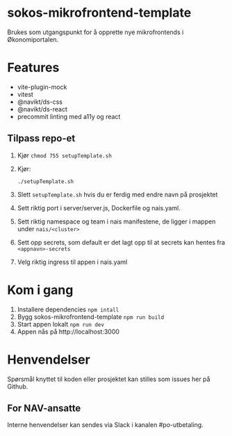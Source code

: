 # sokos-mikrofrontend-template

Brukes som utgangspunkt for å opprette nye mikrofrontends i Økonomiportalen.

# Features

- vite-plugin-mock
- vitest
- @navikt/ds-css
- @navikt/ds-react
- precommit linting med a11y og react

## Tilpass repo-et

1. Kjør `chmod 755 setupTemplate.sh`
2. Kjør:
   ```
   ./setupTemplate.sh
   ```
3. Slett `setupTemplate.sh` hvis du er ferdig med endre navn på prosjektet

4. Sett riktig port i server/server.js, Dockerfile og nais.yaml.
5. Sett riktig namespace og team i nais manifestene, de ligger i mappen under `nais/<cluster>`
6. Sett opp secrets, som default er det lagt opp til at secrets kan hentes fra `<appnavn>-secrets`
7. Velg riktig ingress til appen i nais.yaml

# Kom i gang

1. Installere dependencies `npm intall`
2. Bygg sokos-mikrofrontend-template `npm run build`
3. Start appen lokalt `npm run dev`
4. Appen nås på http://localhost:3000

# Henvendelser

Spørsmål knyttet til koden eller prosjektet kan stilles som issues her på Github.

## For NAV-ansatte

Interne henvendelser kan sendes via Slack i kanalen #po-utbetaling.

